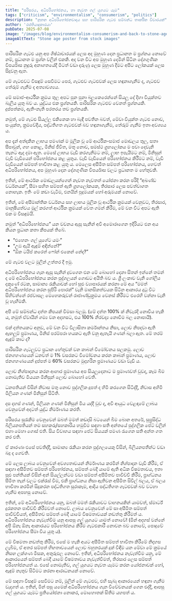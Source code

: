 ```yaml
---
title: "පරිසරය, අධිපරිභෝජනය, හා නැවත ගල් යුගයට යෑම"
tags: ["criticism", "environmentalism", "consumerism", "politics"]
description: "නූතන අධිපරිභෝජනවාදය සහ පාරිසරික ගැටළු සම්බන්ධ තාර්කික විචාරයක්"
author: 'රස්තියාදුකාරයා'
pubDate: 2025-07-08
image: "/images/blog/environmentalism-consumerism-and-back-to-stone-age/environmentalism-consumerism-and-back-to-stone-age.webp"
imageAltText: "Stone age poster from stock images"
---
```


පාරිසරික ගැටළු යනු අප ශිෂ්ඨාචාරයක් ලෙස අද මුහුණ දෙන ප්‍රධානත ම ප්‍රශ්නය නොවේ නම්, ප්‍රධානත ම ප්‍රශ්න වලින් එකකි. අද වන විට අප මුහුණ දෙමින් සිටින දේශගුණික විපර්යාස නුදුරු අනාගතයේදී මීටත් වඩා දරුණු ලෙස මුහුණ දීමට අපිට ලෝකයක් ලෙස සිදුවනු ඇත.

මේ ගැටළුවට විසඳුම් සෙවීමට පෙර, ගැටළුව ගැටළුවක් ලෙස හඳුනාගැනීම ද, ගැටළුව තේරුම් ගැනීම ද අත්‍යාවශ්‍යය.

මේ සමාජ-ආර්ථික ක්‍රමය තුල අපට පුන පුනා බලකෙරෙන්නේ සියලු දේ දිහා වියුක්තව බැලිය යුතු බව ය. යුද්ධය එක ප්‍රශ්නයකි. පාරිසරික ගැටළුව වෙනත් ප්‍රශ්නයකි. දුප්පත්කම, ඇති-නැති පරතරය තව ප්‍රශ්නයකි.

නමුත්, මේ ගැටළු සියල්ල එකිනෙක හා බැඳී පවතින බවත්, මේවා වියුක්ත ගැටළු නොව, සංයුක්ත, ක්‍රමවේදීය, පද්ධතිගත ගැටළුවක් බව හඳුනාගැනීම, තේරුම් ගැනීම ඉතා අවශ්‍යය ය.

අප දැන් අත්දකින ලාභය පමණක් ම මූලික වූ මේ ආර්ථික-සමාජ මොඩලය තුල, සතා සීපාවුන්, ගහ කොළ, මිනිස් ජීවිත, මතු නොව, සමස්ථ ග්‍රහලෝකය ම පවා දෙවැනි තැනට ඇද දමා ඇත. මෙසේ ලාභය වැඩි කරගැනීමට නම්, ලාභ ඉපැයීමට නම්, මිනිසුන් වැඩි වැඩියෙන් පරිභෝජනය කළ යුතුය. වැඩි වැඩියෙන් පරිභෝජනය කිරීමට නම්, වැඩි වැඩියෙන් සම්පත් භාවිතා කළ යුතු ය. මෙලෙස අසීමිත සම්පත් පරිභෝජනය, හෙවත් අධිපරිභෝජනය, අප මුහුණ දෙන දේශගුණික විපර්යාස වලට ප්‍රධානත ම හේතුවකි.

ඉතින්, මේ ආර්ථක මොඩලයන්ගෙන් නැවත නැවතත් යෝජනා කරන පරිදි “අඛණ්ඩ වර්ධනයක්”, සීමා සහිත සම්පත් ඇති ග්‍රහලෝකයක, තිරසාර ලෙස පවත්වාගත නොහැක. ඉතිං මේ කඩා වැටීම, එනයින් පුදුමයක් හෝ අරුමයක් නොවේ.

ඉතින්, මේ අසීමාන්තික වර්ධනය සහ ලාභය මූලික වූ ආර්ථික ක්‍රමයක් වෙනුවට, තිරසාර, මානුෂීයත්වය මුල් කරගත් ආර්ථික ක්‍රමයක් වෙත ගමන් කිරීම, මේ වන විට අපට ඇති එක ම විසඳුමයි.

නමුත් “අධිපරිභෝජනය” යන වචනය ඇසූ සැනින් අවි අමොරාගෙන ඉදිරියට එන අය කියන ප්‍රධාන කතා කීපයක් තිබේ.

- “එහෙනං ගල් යුගේට යමං”
- “උඹ ඇයි ඇඳුම් අඳින්නේ?”
- “ඕක ටයිප් කරෙත් ෆෝන් එකෙන් නේද?”

මේ ගැටළු වලට මුලින් උත්තර දී ඉමු.

අධිපරිභෝජනය ගැන ඇසූ සැනින් දුවගෙන එන මේ බොහෝ දෙනා සිතන් ඉන්නේ තමන් ද මේ අධිපරිභෝජනය කරන පුද්ගලයන් ගොඩට අයිති බව ය. ශ්‍රී ලංකාව වැනි ගෝලීය දකුණේ රටක, සාමාන්‍ය රැකියාවක් හෝ සුළු ව්‍යාපාරයක් කරනා මේ අය “මමත් අධිපරිභෝජනය කරන සුපිරි පොරක්” වැනි මානසිකත්වයක සිටින ආකාරය දුටු විට සිහිවන්නේ රජවාසල මෙහෙකරුවන් රාජාණ්ඩුක්‍රමය වෙනස් කිරීමට එරෙහි වන්නා වැනි වූ හැඟීමකි.

අපි මේ සම්බන්ධ දත්ත කීපයක් විමසා බලමු. (මේ දත්ත 100% ක් නිවැරදි නොවිය හැකි ය, නමුත් ඒවායින් ගම්‍ය වන අදහසට, එය 100% නිරවද්‍ය නොවීම බල නොපායි).

එක් දත්තයකට අනුව, මේ වන විට විලාසිතා කර්මාන්තය නිසා, ලොව නිපදවා ඇති ඇඟලුම් ප්‍රමාණය, මිනිස් පරම්පරා හයකට ඇති වනු ඇතැයි ගණන් බලා ඇත. මේ තරම් ඇඳුම් කාට ද?

පාරිසරික ගැටලුවට ප්‍රධාන හේතුවක් වන කාබන් විමෝචනය සලකමු. ලොව ජනගහණයෙන් ධනවත් ම 1% වසරකට විමෝචනය කරන කාබන් ප්‍රමාණය, ලොව ජනගහණයෙන් දුප්පත් ම 60% වසරකට මුදාහරින ප්‍රමාණයට වඩා වැඩි ය.

ලොව නිශ්පාදනය කරන ආහාර ප්‍රමාණය අප සියලුදෙනාට ම ප්‍රමාණවත් වුවද, කෑම බීම නොමැතිව මියයන මිනිසුන් ලොව බොහෝ වෙති.

ධනපතියන් විසින් නිවාස මතු නොව පුද්ගලික දූපත් ද හිමි කරගෙන සිටිද්දී, නිවාස අහිමි මිලියන ගණන් මිනිසුන් සිටිති.

දස දහස් ගණන්, මිලියන ගණන් මිනිසුන් මිය යද්දී වුව ද, අවි ආයුධ වෙළඳාමේ ලාබය වෙනුවෙන් අදටත් යුද්ධ නිර්මාණය කරති.

පරිසරය සුරැකීම වෙනුවෙන් ඔබත් මමත් කඩදාසි බටයෙන් බීම බොන අතරේ, සුප්‍රසිද්ධ බිලියනපතියන් තම සහකරු/සහකාරිය හමුවීම සඳහා සති අන්තයේ පුද්ගලික ජෙට් වලින් එහා මෙහා ගොස් එති. සිය විවාහය සඳහා ජෙට් සියයක් පමණ රැගෙන සති අන්ත ගත කර එති.

ඒ කාරණා එසේ පවතිද්දී, සාමාන්‍ය රැකියා කරන පුද්ගලයෙකු විසින්, බිලියනපතීන්ට වඩා බදු ද ගෙවති.

මේ ලෙස ලාබය වෙනුවෙන් අවශ්‍යතාවයන් නිර්මාණය කරමින් නිශ්පාදන වැඩි කිරීම, ඒ සඳහා අසීමිතව සම්පත් පරිභෝජනය, සම්පත් බෙදී යාමේ ඇති අධික විෂමතාවය, ඉතා සුළු පන්තියක් විසින් අන් සියල්ලන්ටම වඩා සම්පත් අසීමිතව පාවිච්චි කිරීම, ප්‍රාග්ධනය සීමිත තැන් වලට එක්රැස් වීම, එකී ප්‍රාග්ධනය නිසා ඇතිවන අසීමිත සිවිල් බලය, ඒ බලය භාවිතා කරමින් සිදුකරන පද්ධතිගත සූරාකෑම, ආදිය පද්ධතිගත ගැටළුවක් බව වටහා ගැනීම අපහසු නොවේ.

ඉතින්, මේ අධිපරිභෝජනය යනු, ඔබත් මමත් රැකියාවට වාහනයකින් යාමවත්, ස්මාර්ට් දුරකතන පාවිච්චි කිරීමවත් නොවේ. ලාබය වෙනුවෙන් මේ සා අසීමිත සම්පත් පාවිච්චියත්, අසීමිතව සම්පත් බෙදී යාමේ විෂමතාවයක් නඩත්තු කිරීමත් ය. අධිපරිභෝජනය නැවැත්වීම යනු ආපසු ගල් යුගයට යාමත් නොවේ! (මින් අදහස් වන්නේ අපි ඕනෑ ඕනෑ ආකාරයට පරිභෝජනය කිරීම ගැටළුකාරී නොවන බව නොවේ, පොදුවේ පරිභෝජනය සීමා විය යුතු ය).

මේ විෂමතා නඩත්තු කිරීම, එසේ ම හැකි අයට අසීමිත සම්පත් භාවිතා කිරීමේ නිදහස ලැබීම, ඒ අතර සම්පත් හිඟතාවයෙන් ලොව බහුතරයක් දුක් විඳීම යන මේවා මේ ක්‍රමයේ නිසඟ ලක්ශණ මිසක, අතුරුඵල නොවේ. ඉතින්, අධිපරිභෝජනය නැවැත්වීම යනු, මේ ආකාරයෙන් සම්පත් බෙදී යාමේ විෂමතාවය නැවැත්වීමත්, තිරසාර ලෙස සම්පත් පරිභෝජනයත් ය. එසේ නොමැතිව, ගල් යුගයට නැවත යෑමට කරන යෝජනාවක් හෝ, ඇඳුම් නැතුව සිටීමට කරනා ආරාධනයක් නොවේ.

මේ සඳහා විසඳුම් සෙවීමට නම්, මුලින් මේ ගැටළුව, එහි සැබෑ ආකාරයෙන් හඳුනා ගැනීම වැදගත් ය. ඉතින්, මින් පසු යමෙක් අධිපරිභෝජනය ගැන විවේචනයක් ගෙන එද්දී, ආපසු ගල් යුගයට යෑමට ප්‍රතියෝජනා නොකර, මොහොතක් සිතීම යහපත් ය.
